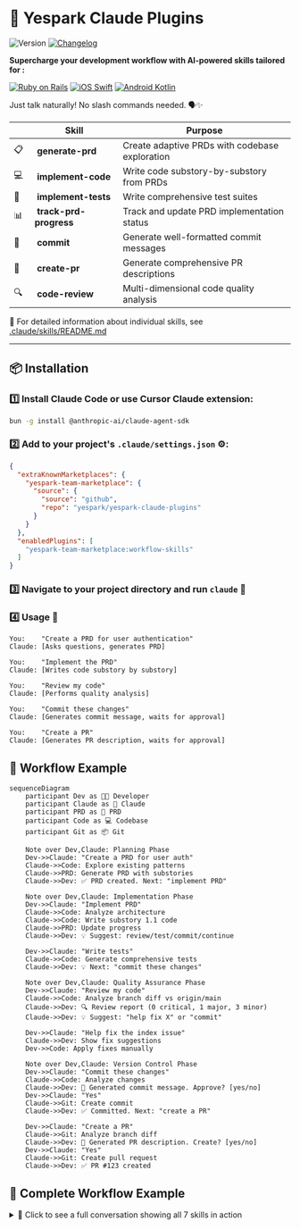 # 🚀 Yespark Claude Plugins
![Version](https://img.shields.io/badge/version-1.0.0-blue.svg)
[![Changelog](https://img.shields.io/badge/changelogs-view-blue.svg)](CHANGELOG.md)

**Supercharge your development workflow with AI-powered skills tailored for :**

[![Ruby on Rails](https://img.shields.io/badge/Ruby%20on%20Rails-CC0000?logo=rubyonrails&logoColor=white)](.claude/skills/README.md)
[![iOS Swift](https://img.shields.io/badge/iOS%20Swift-F05138?logo=swift&logoColor=white)](.claude/skills/README.md)
[![Android Kotlin](https://img.shields.io/badge/Android%20Kotlin-7F52FF?logo=kotlin&logoColor=white)](.claude/skills/README.md)

Just talk naturally! No slash commands needed. 🗣️✨

| | Skill | Purpose |
|-|-------|---------|
| 📋 | **generate-prd** | Create adaptive PRDs with codebase exploration |
| 💻 | **implement-code** | Write code substory-by-substory from PRDs |
| 🧪 | **implement-tests** | Write comprehensive test suites |
| 📊 | **track-prd-progress** | Track and update PRD implementation status |
| 💾 | **commit** | Generate well-formatted commit messages |
| 🚀 | **create-pr** | Generate comprehensive PR descriptions |
| 🔍 | **code-review** | Multi-dimensional code quality analysis |

📖 For detailed information about individual skills, see [.claude/skills/README.md](.claude/skills/README.md)

---

## 📦 Installation

### 1️⃣ Install Claude Code or use Cursor Claude extension:

```sh
bun -g install @anthropic-ai/claude-agent-sdk
```

### 2️⃣ Add to your project's `.claude/settings.json` ⚙️:

```json
{
  "extraKnownMarketplaces": {
    "yespark-team-marketplace": {
      "source": {
        "source": "github",
        "repo": "yespark/yespark-claude-plugins"
      }
    }
  },
  "enabledPlugins": [
    "yespark-team-marketplace:workflow-skills"
  ]
}
```

### 3️⃣ Navigate to your project directory and run `claude` 🎯

### 4️⃣ Usage 🎉

```
You:    "Create a PRD for user authentication"
Claude: [Asks questions, generates PRD]

You:    "Implement the PRD"
Claude: [Writes code substory by substory]

You:    "Review my code"
Claude: [Performs quality analysis]

You:    "Commit these changes"
Claude: [Generates commit message, waits for approval]

You:    "Create a PR"
Claude: [Generates PR description, waits for approval]
```

## 🔄 Workflow Example

```mermaid
sequenceDiagram
    participant Dev as 👨‍💻 Developer
    participant Claude as 🤖 Claude
    participant PRD as 📄 PRD
    participant Code as 💻 Codebase
    participant Git as 📦 Git

    Note over Dev,Claude: Planning Phase
    Dev->>Claude: "Create a PRD for user auth"
    Claude->>Code: Explore existing patterns
    Claude->>PRD: Generate PRD with substories
    Claude->>Dev: ✅ PRD created. Next: "implement PRD"

    Note over Dev,Claude: Implementation Phase
    Dev->>Claude: "Implement PRD"
    Claude->>Code: Analyze architecture
    Claude->>Code: Write substory 1.1 code
    Claude->>PRD: Update progress
    Claude->>Dev: 💡 Suggest: review/test/commit/continue

    Dev->>Claude: "Write tests"
    Claude->>Code: Generate comprehensive tests
    Claude->>Dev: 💡 Next: "commit these changes"

    Note over Dev,Claude: Quality Assurance Phase
    Dev->>Claude: "Review my code"
    Claude->>Code: Analyze branch diff vs origin/main
    Claude->>Dev: 🔍 Review report (0 critical, 1 major, 3 minor)
    Claude->>Dev: 💡 Suggest: "help fix X" or "commit"

    Dev->>Claude: "Help fix the index issue"
    Claude->>Dev: Show fix suggestions
    Dev->>Code: Apply fixes manually

    Note over Dev,Claude: Version Control Phase
    Dev->>Claude: "Commit these changes"
    Claude->>Code: Analyze changes
    Claude->>Dev: 📝 Generated commit message. Approve? [yes/no]
    Dev->>Claude: "Yes"
    Claude->>Git: Create commit
    Claude->>Dev: ✅ Committed. Next: "create a PR"

    Dev->>Claude: "Create a PR"
    Claude->>Git: Analyze branch diff
    Claude->>Dev: 📝 Generated PR description. Create? [yes/no]
    Dev->>Claude: "Yes"
    Claude->>Git: Create pull request
    Claude->>Dev: ✅ PR #123 created
```

## 📝 Complete Workflow Example

<details>
<summary>💬 Click to see a full conversation showing all 7 skills in action</summary>

<br>

```
You: "I want to build a parking reservation feature"

Claude: [generate-prd activates]
        🔍 Exploring codebase...
        Found: Existing booking patterns in app/services/booking/
        ✨ Detected: FULL mode PRD

        [Asks 15 questions]

        ✅ Created PRD at docs/prds/2024-10-25-parking-reservation.md

        💡 Next: "implement PRD" to start coding

You: "Implement PRD"

Claude: [implement-code activates]
        🔍 Analyzing Rails architecture...
        📋 Implementing substory 1.1: Reservation model...

        ✅ Substory 1.1 complete!

        💡 Next steps:
        - "review my code" - Check quality
        - "write tests" - Add test coverage
        - "commit these changes" - Save progress
        - "continue to 1.2" - Next substory

        What would you like?

You: "Write tests"

Claude: [implement-tests activates]
        🔍 Detected: RSpec + FactoryBot
        ✅ Writing tests...

        📊 Coverage: 78% → 94% (+16%)
        All tests passing ✅

        💡 Next: "commit these changes"

You: "Review my code first"

Claude: [code-review activates]
        📊 Standard Review (247 lines, 8 files)

        ✅ Review complete!
        - 🔴 0 critical
        - 🟠 1 major (missing index)
        - 🟡 3 minor

        💡 Next: "help fix X" or "commit"

You: "Help fix the index issue"

Claude: [Shows fix, you apply it]

You: "Commit these changes"

Claude: [commit activates]
        📊 8 files, 247 lines

        📝 Generated:
        feat(booking): add reservation model with tests
        [Shows message]

        Proceed? [yes/no]

You: "Yes"

Claude: ✅ Committed: a1b2c3d

        💡 Next: "create a PR" or "continue to 1.2"

You: "Create a PR"

Claude: [create-pr activates]
        📝 Generated PR:
        Title: feat(booking): add reservation model
        [Shows description]

        Create? [yes/no]

You: "Yes"

Claude: ✅ PR #123 created!
        🔗 https://github.com/yespark/app/pull/123
```

**Notice:** You control every step. Skills suggest, you decide. 🎮

</details>
